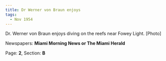 ```yaml
---  
title: Dr Werner von Braun enjoys  
tags:  
  - Nov 1954  
---  
```

  
Dr. Werner von Braun enjoys diving on the reefs near Fowey Light. [Photo]  
  
Newspapers: **Miami Morning News or The Miami Herald**  
  
Page: **2**, Section: **B** 
